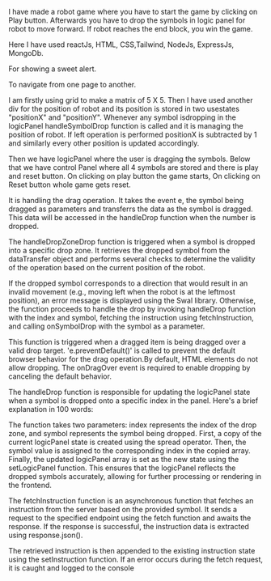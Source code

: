 <!-- GETTING STARTED WITH THE PROJECT -->

<!-- OVERVIEW -->

I have made a robot game where you have to start the game by clicking on Play button. Afterwards you have to drop the symbols in logic panel for robot to move forward. If robot reaches the end block, you win the game.

<!-- TECH STACK -->

Here I have used reactJs, HTML, CSS,Tailwind, NodeJs, ExpressJs, MongoDb.

<!-- NPM PACKAGES: -->
<!-- Swal:  -->

For showing a sweet alert.

<!-- React-Router-Dom: -->

To navigate from one page to another.

<!-- DEEP UNDERSTANDING OF PROJECT: -->

I am firstly using grid to make a matrix of 5 X 5. Then I have used another div for the position of robot and its position is stored in two usestates "positionX" and "positionY". Whenever any symbol isdropping in the logicPanel handleSymbolDrop function is called and it is managing the position of robot. If left operation is performed positionX is subtracted by 1 and similarly every other position is updated accordingly.

Then we have logicPanel where the user is dragging the symbols. Below that we have control Panel where all 4 symbols are stored and there is play and reset button. On clicking on play button the game starts, On clicking on Reset button whole game gets reset.

<!-- "handleDragStart"  EXPLAINED -->

It is handling the drag operation. It takes the event e, the symbol being dragged as parameters and transferrs the data as the symbol is dragged. This data will be accessed in the handleDrop function when the number is dropped.

<!-- "handleDropZone" function EXPLAINED: -->

The handleDropZoneDrop function is triggered when a symbol is dropped into a specific drop zone. It retrieves the dropped symbol from the dataTransfer object and performs several checks to determine the validity of the operation based on the current position of the robot.

If the dropped symbol corresponds to a direction that would result in an invalid movement (e.g., moving left when the robot is at the leftmost position), an error message is displayed using the Swal library. Otherwise, the function proceeds to handle the drop by invoking handleDrop function with the index and symbol, fetching the instruction using fetchInstruction, and calling onSymbolDrop with the symbol as a parameter.

<!-- "handleDragOver" function EXPLAINED: -->

This function is triggered when a dragged item is being dragged over a valid drop target. 'e.preventDefault()' is called to prevent the default browser behavior for the drag operation.By default, HTML elements do not allow dropping. The onDragOver event is required to enable dropping by canceling the default behavior.

<!-- handleDrop EXPLAINED -->

The handleDrop function is responsible for updating the logicPanel state when a symbol is dropped onto a specific index in the panel. Here's a brief explanation in 100 words:

The function takes two parameters: index represents the index of the drop zone, and symbol represents the symbol being dropped. First, a copy of the current logicPanel state is created using the spread operator. Then, the symbol value is assigned to the corresponding index in the copied array. Finally, the updated logicPanel array is set as the new state using the setLogicPanel function. This ensures that the logicPanel reflects the dropped symbols accurately, allowing for further processing or rendering in the frontend.

<!-- API REQUEST EXPLAINED -->

The fetchInstruction function is an asynchronous function that fetches an instruction from the server based on the provided symbol. It sends a request to the specified endpoint using the fetch function and awaits the response. If the response is successful, the instruction data is extracted using response.json().

The retrieved instruction is then appended to the existing instruction state using the setInstruction function. If an error occurs during the fetch request, it is caught and logged to the console
